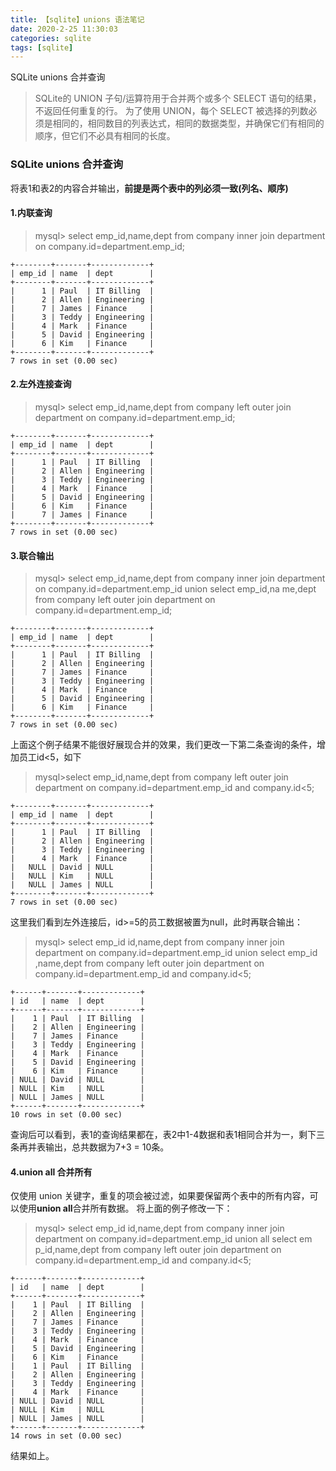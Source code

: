 ```yaml
---
title: 【sqlite】unions 语法笔记
date: 2020-2-25 11:30:03
categories: sqlite
tags: [sqlite]
---
```


SQLite unions 合并查询

> SQLite的 UNION 子句/运算符用于合并两个或多个 SELECT 语句的结果，不返回任何重复的行。
为了使用 UNION，每个 SELECT 被选择的列数必须是相同的，相同数目的列表达式，相同的数据类型，并确保它们有相同的顺序，但它们不必具有相同的长度。

### SQLite unions 合并查询

将表1和表2的内容合并输出，**前提是两个表中的列必须一致(列名、顺序)**

#### 1.内联查询
> mysql> select emp_id,name,dept from company inner join department on company.id=department.emp_id;

```
+--------+-------+-------------+
| emp_id | name  | dept        |
+--------+-------+-------------+
|      1 | Paul  | IT Billing  |
|      2 | Allen | Engineering |
|      7 | James | Finance     |
|      3 | Teddy | Engineering |
|      4 | Mark  | Finance     |
|      5 | David | Engineering |
|      6 | Kim   | Finance     |
+--------+-------+-------------+
7 rows in set (0.00 sec)
```

#### 2.左外连接查询
> mysql> select emp_id,name,dept from company left outer join department on company.id=department.emp_id;


```
+--------+-------+-------------+
| emp_id | name  | dept        |
+--------+-------+-------------+
|      1 | Paul  | IT Billing  |
|      2 | Allen | Engineering |
|      3 | Teddy | Engineering |
|      4 | Mark  | Finance     |
|      5 | David | Engineering |
|      6 | Kim   | Finance     |
|      7 | James | Finance     |
+--------+-------+-------------+
7 rows in set (0.00 sec)
```

#### 3.联合输出
> mysql> select emp_id,name,dept from company inner join department on company.id=department.emp_id union select emp_id,na
me,dept from company left outer join department on company.id=department.emp_id;

```
+--------+-------+-------------+
| emp_id | name  | dept        |
+--------+-------+-------------+
|      1 | Paul  | IT Billing  |
|      2 | Allen | Engineering |
|      7 | James | Finance     |
|      3 | Teddy | Engineering |
|      4 | Mark  | Finance     |
|      5 | David | Engineering |
|      6 | Kim   | Finance     |
+--------+-------+-------------+
7 rows in set (0.00 sec)
```

上面这个例子结果不能很好展现合并的效果，我们更改一下第二条查询的条件，增加员工id<5，如下
> mysql>select emp_id,name,dept from company left outer join department on company.id=department.emp_id and company.id<5;

```
+--------+-------+-------------+
| emp_id | name  | dept        |
+--------+-------+-------------+
|      1 | Paul  | IT Billing  |
|      2 | Allen | Engineering |
|      3 | Teddy | Engineering |
|      4 | Mark  | Finance     |
|   NULL | David | NULL        |
|   NULL | Kim   | NULL        |
|   NULL | James | NULL        |
+--------+-------+-------------+
7 rows in set (0.00 sec)
```

这里我们看到左外连接后，id>=5的员工数据被置为null，此时再联合输出：

> mysql> select emp_id id,name,dept from company inner join department on company.id=department.emp_id union select emp_id
,name,dept from company left outer join department on company.id=department.emp_id and company.id<5;

```
+------+-------+-------------+
| id   | name  | dept        |
+------+-------+-------------+
|    1 | Paul  | IT Billing  |
|    2 | Allen | Engineering |
|    7 | James | Finance     |
|    3 | Teddy | Engineering |
|    4 | Mark  | Finance     |
|    5 | David | Engineering |
|    6 | Kim   | Finance     |
| NULL | David | NULL        |
| NULL | Kim   | NULL        |
| NULL | James | NULL        |
+------+-------+-------------+
10 rows in set (0.00 sec)
```

查询后可以看到，表1的查询结果都在，表2中1-4数据和表1相同合并为一，剩下三条再并表输出，总共数据为7+3 = 10条。

#### 4.union all 合并所有

仅使用 union 关键字，重复的项会被过滤，如果要保留两个表中的所有内容，可以使用**union all**合并所有数据。
将上面的例子修改一下：

> mysql> select emp_id id,name,dept from company inner join department on company.id=department.emp_id union all select em
p_id,name,dept from company left outer join department on company.id=department.emp_id and company.id<5;

```
+------+-------+-------------+
| id   | name  | dept        |
+------+-------+-------------+
|    1 | Paul  | IT Billing  |
|    2 | Allen | Engineering |
|    7 | James | Finance     |
|    3 | Teddy | Engineering |
|    4 | Mark  | Finance     |
|    5 | David | Engineering |
|    6 | Kim   | Finance     |
|    1 | Paul  | IT Billing  |
|    2 | Allen | Engineering |
|    3 | Teddy | Engineering |
|    4 | Mark  | Finance     |
| NULL | David | NULL        |
| NULL | Kim   | NULL        |
| NULL | James | NULL        |
+------+-------+-------------+
14 rows in set (0.00 sec)
```

结果如上。
